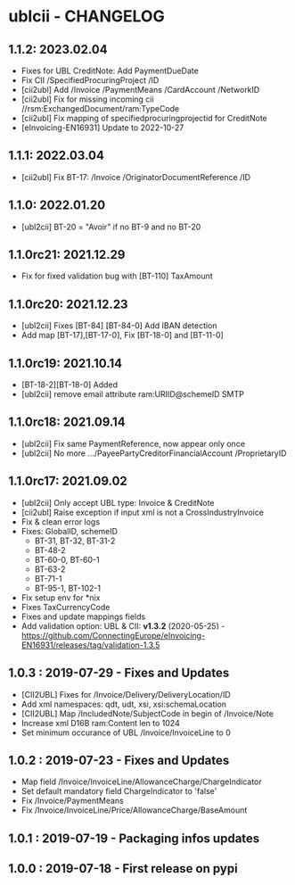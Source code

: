 # ublcii - CHANGELOG

## 1.1.2: 2023.02.04
* Fixes for UBL CreditNote: Add PaymentDueDate
* Fix CII /SpecifiedProcuringProject /ID
* [cii2ubl] Add /Invoice /PaymentMeans /CardAccount /NetworkID
* [cii2ubl] Fix for missing incoming cii //rsm:ExchangedDocument/ram:TypeCode
* [cii2ubl] Fix mapping of specifiedprocuringprojectid for CreditNote
* [eInvoicing-EN16931] Update to 2022-10-27

## 1.1.1: 2022.03.04
* [cii2ubl] Fix BT-17: /Invoice /OriginatorDocumentReference /ID

## 1.1.0: 2022.01.20
* [ubl2cii] BT-20 = "Avoir" if no BT-9 and no BT-20

## 1.1.0rc21: 2021.12.29
* Fix for fixed validation bug with [BT-110] TaxAmount

## 1.1.0rc20: 2021.12.23
* [ubl2cii] Fixes [BT-84] [BT-84-0] Add IBAN detection
* Add map [BT-17],[BT-17-0], Fix [BT-18-0] and [BT-11-0]

## 1.1.0rc19: 2021.10.14
* [BT-18-2][BT-18-0] Added
* [ubl2cii] remove email attribute ram:URIID@schemeID SMTP

## 1.1.0rc18: 2021.09.14
* [ubl2cii] Fix same PaymentReference, now appear only once
* [ubl2cii] No more .../PayeePartyCreditorFinancialAccount /ProprietaryID

## 1.1.0rc17: 2021.09.02
* [ubl2cii] Only accept UBL type: Invoice & CreditNote
* [cii2ubl] Raise exception if input xml is not a CrossIndustryInvoice
* Fix & clean error logs
* Fixes: GlobalID, schemeID
    * BT-31, BT-32, BT-31-2
    * BT-48-2
    * BT-60-0, BT-60-1
    * BT-63-2
    * BT-71-1
    * BT-95-1, BT-102-1
* Fix setup env for *nix
* Fixes TaxCurrencyCode
* Fixes and update mappings fields
* Add validation option: UBL & CII: **v1.3.2** (2020-05-25) - https://github.com/ConnectingEurope/eInvoicing-EN16931/releases/tag/validation-1.3.5

## 1.0.3 : 2019-07-29 - Fixes and Updates
* [CII2UBL] Fixes for /Invoice/Delivery/DeliveryLocation/ID
* Add xml namespaces: qdt, udt, xsi, xsi:schemaLocation
* [CII2UBL] Map /IncludedNote/SubjectCode in begin of /Invoice/Note
* Increase xml D16B ram:Content len to 1024
* Set minimum occurance of UBL /Invoice/InvoiceLine to 0

## 1.0.2 : 2019-07-23 - Fixes and Updates
* Map field /Invoice/InvoiceLine/AllowanceCharge/ChargeIndicator
* Set default mandatory field ChargeIndicator to 'false'
* Fix /Invoice/PaymentMeans
* Fix /Invoice/InvoiceLine/Price/AllowanceCharge/BaseAmount

## 1.0.1 : 2019-07-19 - Packaging infos updates

## 1.0.0 : 2019-07-18 - First release on pypi
